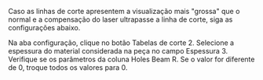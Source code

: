 Caso as linhas de corte apresentem a visualização mais "grossa" que o normal e a
compensação do laser ultrapasse a linha de corte, siga as configurações abaixo.

Na aba configuração, clique no botão Tabelas de corte
2. Selecione a espessura do material considerada na peça no campo Espessura
3. Verifique se os parâmetros da coluna Holes Beam R.
Se o valor for diferente de 0, troque todos os valores para 0.